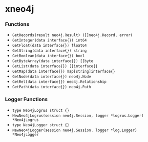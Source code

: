 # xneo4j

### Functions

+ `GetRecords(result neo4j.Result) ([]neo4j.Record, error)`
+ `GetInteger(data interface{}) int64`
+ `GetFloat(data interface{}) float64`
+ `GetString(data interface{}) string`
+ `GetBoolean(data interface{}) bool`
+ `GetByteArray(data interface{}) []byte`
+ `GetList(data interface{}) []interface{}`
+ `GetMap(data interface{}) map[string]interface{}`
+ `GetNode(data interface{}) neo4j.Node`
+ `GetRel(data interface{}) neo4j.Relationship`
+ `GetPath(data interface{}) neo4j.Path`

### Logger Functions

+ `type Neo4jLogrus struct {}`
+ `NewNeo4jLogrus(session neo4j.Session, logger *logrus.Logger) *Neo4jLogrus`
+ `type Neo4jLogger struct {}`
+ `NewNeo4jLogger(session neo4j.Session, logger *log.Logger) *Neo4jLogger`
